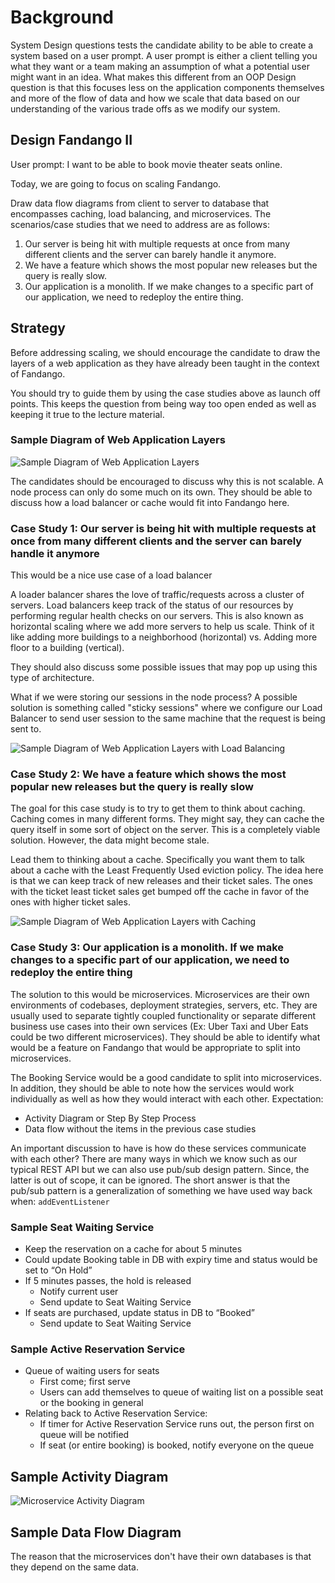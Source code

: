 # Background

System Design questions tests the candidate ability to be able to create a system based on a user prompt. A user prompt is either a client telling you what they want or a team making an assumption of what a potential user might want in an idea. What makes this different from an OOP Design question is that this focuses less on the application components themselves and more of the flow of data and how we scale that data based on our understanding of the various trade offs as we modify our system.

## Design Fandango II

User prompt: I want to be able to book movie theater seats online.

Today, we are going to focus on scaling Fandango.

Draw data flow diagrams from client to server to database that encompasses caching, load balancing, and microservices. The scenarios/case studies that we need to address are as follows:

1. Our server is being hit with multiple requests at once from many different clients and the server can barely handle it anymore.
2. We have a feature which shows the most popular new releases but the query is really slow.
3. Our application is a monolith. If we make changes to a specific part of our application, we need to redeploy the entire thing.

## Strategy

Before addressing scaling, we should encourage the candidate to draw the layers of a web application as they have already been taught in the context of Fandango.

You should try to guide them by using the case studies above as launch off points. This keeps the question from being way too open ended as well as keeping it true to the lecture material.

### Sample Diagram of Web Application Layers

![Sample Diagram of Web Application Layers ](WebAppLayers.png)

The candidates should be encouraged to discuss why this is not scalable.
A node process can only do some much on its own. They should be able to discuss how a load balancer or cache would fit into Fandango here.

### Case Study 1: Our server is being hit with multiple requests at once from many different clients and the server can barely handle it anymore

This would be a nice use case of a load balancer

A loader balancer shares the love of traffic/requests across a cluster of servers. Load balancers keep track of the status of our resources by performing regular health checks on our servers. This is also known as horizontal scaling where we add more servers to help us scale. Think of it like adding more buildings to a neighborhood (horizontal) vs. Adding more floor to a building (vertical).

They should also discuss some possible issues that may pop up using this type of architecture.

What if we were storing our sessions in the node process? A possible solution is something called "sticky sessions" where we configure our Load Balancer to send user session to the same machine that the request is being sent to.

![Sample Diagram of Web Application Layers with Load Balancing](WebAppLayersLB.png)

### Case Study 2: We have a feature which shows the most popular new releases but the query is really slow

The goal for this case study is to try to get them to think about caching. Caching comes in many different forms. They might say, they can cache the query itself in some sort of object on the server. This is a completely viable solution. However, the data might become stale.

Lead them to thinking about a cache. Specifically you want them to talk about a cache with the Least Frequently Used eviction policy. The idea here is that we can keep track of new releases and their ticket sales. The ones with the ticket least ticket sales get bumped off the cache in favor of the ones with higher ticket sales.

![Sample Diagram of Web Application Layers with Caching](WebAppLayersCache.png)

### Case Study 3: Our application is a monolith. If we make changes to a specific part of our application, we need to redeploy the entire thing

The solution to this would be microservices. Microservices are their own environments of codebases, deployment strategies, servers, etc. They are usually used to separate tightly coupled functionality or separate different business use cases into their own services (Ex: Uber Taxi and Uber Eats could be two different microservices). They should be able to identify what would be a feature on Fandango that would be appropriate to split into microservices.

The Booking Service would be a good candidate to split into microservices. In addition, they should be able to note how the services would work individually as well as how they would interact with each other. Expectation:

- Activity Diagram or Step By Step Process
- Data flow without the items in the previous case studies

An important discussion to have is how do these services communicate with each other? There are many ways in which we know such as our typical REST API but we can also use pub/sub design pattern. Since, the latter is out of scope, it can be ignored. The short answer is that the pub/sub pattern is a generalization of something we have used way back when: `addEventListener`

### Sample Seat Waiting Service

- Keep the reservation on a cache for about 5 minutes
- Could update Booking table in DB with expiry time and status would be set to “On Hold”
- If 5 minutes passes, the hold is released
    - Notify current user
    - Send update to Seat Waiting Service
- If seats are purchased, update status in DB to “Booked”
    - Send update to Seat Waiting Service

### Sample Active Reservation Service

- Queue of waiting users for seats
    - First come; first serve
    - Users can add themselves to queue of waiting list on a possible seat or the booking in general
- Relating back to Active Reservation Service:
    - If timer for Active Reservation Service runs out, the person first on queue will be notified
    - If seat (or entire booking) is booked, notify everyone on the queue

## Sample Activity Diagram

![Microservice Activity Diagram](./assets/MicroservicesActivityDiagram.png)

## Sample Data Flow Diagram

The reason that the microservices don't have their own databases is that they depend on the same data. 